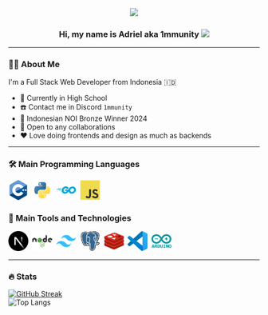 <div id="header" align="center">
    <img src="https://github.com/adrieljss.png" width="200px" />
<h3>
  Hi, my name is Adriel aka 1mmunity
  <img src="https://media.giphy.com/media/hvRJCLFzcasrR4ia7z/giphy.gif" width="30px"/>
</h3>
</div>

---
### 👨‍💻 About Me
I'm a Full Stack Web Developer from Indonesia 🇮🇩
- 📖 Currently in High School
- ☎️ Contact me in Discord `1mmunity`
- 🥇 Indonesian NOI Bronze Winner 2024
- 🤝 Open to any collaborations
- ❤️ Love doing frontends and design as much as backends

---
### 🛠️ Main Programming Languages
<img src="https://github.com/devicons/devicon/blob/master/icons/cplusplus/cplusplus-original.svg" title="cplusplus" alt="cplusplus" width="40" height="40"/>&nbsp;
<img src="https://github.com/devicons/devicon/blob/master/icons/python/python-original.svg" title="python" alt="python" width="40" height="40"/>&nbsp;
<img src="https://github.com/devicons/devicon/blob/master/icons/go/go-original-wordmark.svg" title="golang" alt="golang" width="40" height="40"/>&nbsp;
<img src="https://github.com/devicons/devicon/blob/master/icons/javascript/javascript-original.svg" title="javascript" alt="javascript" width="40" height="40"/>&nbsp;

### 🧰 Main Tools and Technologies
<img src="https://github.com/devicons/devicon/blob/master/icons/nextjs/nextjs-original.svg" title="nextjs" alt="nextjs" width="40" height="40"/>&nbsp;
<img src="https://github.com/devicons/devicon/blob/master/icons/nodejs/nodejs-original-wordmark.svg" title="nodejs" alt="nodejs" width="40" height="40"/>&nbsp;
<img src="https://github.com/devicons/devicon/blob/master/icons/tailwindcss/tailwindcss-original.svg" title="tailwindcss" alt="tailwindcss" width="40" height="40"/>&nbsp;
<img src="https://github.com/devicons/devicon/blob/master/icons/postgresql/postgresql-original.svg" title="postgresql" alt="postgresql" width="40" height="40"/>&nbsp;
<img src="https://github.com/devicons/devicon/blob/master/icons/redis/redis-original.svg" title="redis" alt="redis" width="40" height="40"/>&nbsp;
<img src="https://github.com/devicons/devicon/blob/master/icons/vscode/vscode-original.svg" title="vscode" alt="vscode" width="40" height="40"/>&nbsp;
<img src="https://github.com/devicons/devicon/blob/master/icons/arduino/arduino-original-wordmark.svg" title="arduino" alt="arduino" width="40" height="40"/>&nbsp;

---
### 🔥 Stats
[![GitHub Streak](https://streak-stats.demolab.com/?user=adrieljss&theme=dark&background=000000)](https://github-readme-stats.vercel.app/api?username=adrieljss&show_icons=true&theme=dark&bg_color=000000) <br/>
![Top Langs](https://github-readme-stats.vercel.app/api/top-langs/?username=adrieljss&layout=compact&theme=vision-friendly-dark)
